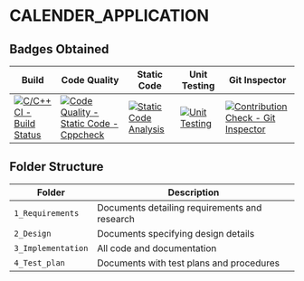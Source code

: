 # CALENDER_APPLICATION

## Badges Obtained
Build |Code Quality | Static Code |Unit Testing| Git Inspector 
--------|-------------|--------------|---------------|----------
[![C/C++ CI - Build Status](https://github.com/Purva112/Demo/actions/workflows/main.yml/badge.svg)](https://github.com/Purva112/Demo/actions/workflows/main.yml) |[![Code Quality - Static Code - Cppcheck](https://github.com/Purva112/Demo/actions/workflows/cpp_check.yml/badge.svg)](https://github.com/Purva112/Demo/actions/workflows/cpp_check.yml)| [![Static Code Analysis](https://github.com/Purva112/Demo/actions/workflows/static-code.yml/badge.svg)](https://github.com/Purva112/Demo/actions/workflows/static-code.yml) | [![Unit Testing](https://github.com/Purva112/Demo/actions/workflows/unity.yml/badge.svg)](https://github.com/Purva112/Demo/actions/workflows/unity.yml)   |[![Contribution Check - Git Inspector](https://github.com/Purva112/Demo/actions/workflows/git-inspector.yml/badge.svg)](https://github.com/Purva112/Demo/actions/workflows/git-inspector.yml)


## Folder Structure
Folder             | Description
-------------------| -----------------------------------------
`1_Requirements`   | Documents detailing requirements and research
`2_Design`         | Documents specifying design details
`3_Implementation` | All code and documentation
`4_Test_plan`      | Documents with test plans and procedures



